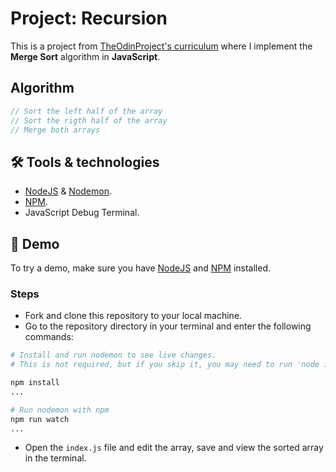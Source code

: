 # Project: Recursion

This is a project from [TheOdinProject's curriculum](https://www.theodinproject.com/lessons/javascript-recursion) where I implement the __Merge Sort__ algorithm in __JavaScript__.

## Algorithm

```javascript
// Sort the left half of the array
// Sort the rigth half of the array
// Merge both arrays
```

## 🛠 Tools & technologies
- [NodeJS](https://nodejs.org) & [Nodemon](https://nodemon.io/).
- [NPM](https://npmjs.com).
- JavaScript Debug Terminal.

## 🚀 Demo

To try a demo, make sure you have [NodeJS](https://nodejs.org) and [NPM](https://npmjs.com) installed.

### Steps

- Fork and clone this repository to your local machine.
- Go to the repository directory in your terminal and enter the following commands:
```bash
# Install and run nodemon to see live changes.
# This is not required, but if you skip it, you may need to run 'node index.js' each time you make a change.

npm install
...

# Run nodemon with npm
npm run watch
...
```
- Open the `index.js` file and edit the array, save and view the sorted array in the terminal.
